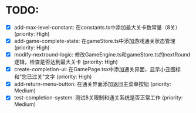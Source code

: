 # TODO:

- [x] add-max-level-constant: 在constants.ts中添加最大关卡数常量（8关） (priority: High)
- [x] add-game-complete-state: 在gameStore.ts中添加游戏通关状态管理 (priority: High)
- [x] modify-nextround-logic: 修改GameEngine.ts和gameStore.ts的nextRound逻辑，检查是否达到最大关卡 (priority: High)
- [x] create-completion-ui: 在GamePage.tsx中添加通关界面，显示小丑图标和"您已过关"文字 (priority: High)
- [x] add-return-menu-button: 在通关界面添加返回主菜单按钮 (priority: Medium)
- [x] test-completion-system: 测试8关限制和通关系统是否正常工作 (priority: Medium)
